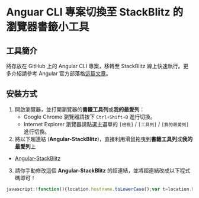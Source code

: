 # Anguar CLI 專案切換至 StackBlitz 的瀏覽器書籤小工具

## 工具簡介

將存放在 GitHub 上的 Angular CLI 專案，移轉至 StackBlitz 線上快速執行。更多介紹請參考 Angular 官方部落格[這篇文章](https://blog.angular.io/run-angular-cli-repos-directly-in-your-browser-41332fd80901)。

## 安裝方式

1. 開啟瀏覽器，並打開瀏覽器的**書籤工具列**或**我的最愛列**：
   * Google Chrome 瀏覽器請按下 `Ctrl+Shift+B` 進行切換。
   * Internet Explorer 瀏覽器請點選主選單的 `[檢視]` / `[工具列]` / `[我的最愛列]` 進行切換。
2. 將以下超連結 (**Angular-StackBlitz**)，直接利用滑鼠拖曳到**書籤工具列**或**我的最愛列**上

* [Angular-StackBlitz](https://forum.angular.tw/)

3. 請你手動修改這個 **Angular-StackBlitz** 的超連結，並將超連結改成以下程式碼即可！


```js
javascript:!function(){location.hostname.toLowerCase();var t=location.href;location.pathname;t.indexOf("//github.com/")>=0&&(location.href=t.replace(/github\.com/i,"stackblitz.com/github/")),t.indexOf("//stackblitz.com/github/")>=0&&(location.href=t.replace(/stackblitz\.com\/github/i,"github.com"))}();
```

